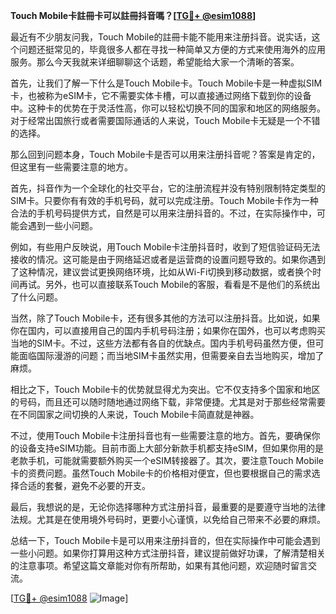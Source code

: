 **Touch Mobile卡註冊卡可以註冊抖音嗎？[[TG💪+ @esim1088](https://t.me/s/esim1088)]**

最近有不少朋友问我，Touch Mobile的註冊卡能不能用来注册抖音。说实话，这个问题还挺常见的，毕竟很多人都在寻找一种简单又方便的方式来使用海外的应用服务。那么今天我就来详细聊聊这个话题，希望能给大家一个清晰的答案。

首先，让我们了解一下什么是Touch Mobile卡。Touch Mobile卡是一种虚拟SIM卡，也被称为eSIM卡，它不需要实体卡槽，可以直接通过网络下载到你的设备中。这种卡的优势在于灵活性高，你可以轻松切换不同的国家和地区的网络服务。对于经常出国旅行或者需要国际通话的人来说，Touch Mobile卡无疑是一个不错的选择。

那么回到问题本身，Touch Mobile卡是否可以用来注册抖音呢？答案是肯定的，但这里有一些需要注意的地方。

首先，抖音作为一个全球化的社交平台，它的注册流程并没有特别限制特定类型的SIM卡。只要你有有效的手机号码，就可以完成注册。Touch Mobile卡作为一种合法的手机号码提供方式，自然是可以用来注册抖音的。不过，在实际操作中，可能会遇到一些小问题。

例如，有些用户反映说，用Touch Mobile卡注册抖音时，收到了短信验证码无法接收的情况。这可能是由于网络延迟或者是运营商的设置问题导致的。如果你遇到了这种情况，建议尝试更换网络环境，比如从Wi-Fi切换到移动数据，或者换个时间再试。另外，也可以直接联系Touch Mobile的客服，看看是不是他们的系统出了什么问题。

当然，除了Touch Mobile卡，还有很多其他的方法可以注册抖音。比如说，如果你在国内，可以直接用自己的国内手机号码注册；如果你在国外，也可以考虑购买当地的SIM卡。不过，这些方法都有各自的优缺点。国内手机号码虽然方便，但可能面临国际漫游的问题；而当地SIM卡虽然实用，但需要亲自去当地购买，增加了麻烦。

相比之下，Touch Mobile卡的优势就显得尤为突出。它不仅支持多个国家和地区的号码，而且还可以随时随地通过网络下载，非常便捷。尤其是对于那些经常需要在不同国家之间切换的人来说，Touch Mobile卡简直就是神器。

不过，使用Touch Mobile卡注册抖音也有一些需要注意的地方。首先，要确保你的设备支持eSIM功能。目前市面上大部分新款手机都支持eSIM，但如果你用的是老款手机，可能就需要额外购买一个eSIM转接器了。其次，要注意Touch Mobile卡的资费问题。虽然Touch Mobile卡的价格相对便宜，但也要根据自己的需求选择合适的套餐，避免不必要的开支。

最后，我想说的是，无论你选择哪种方式注册抖音，最重要的是要遵守当地的法律法规。尤其是在使用境外号码时，更要小心谨慎，以免给自己带来不必要的麻烦。

总结一下，Touch Mobile卡是可以用来注册抖音的，但在实际操作中可能会遇到一些小问题。如果你打算用这种方式注册抖音，建议提前做好功课，了解清楚相关的注意事项。希望这篇文章能对你有所帮助，如果有其他问题，欢迎随时留言交流。

[[TG💪+ @esim1088](https://t.me/s/esim1088) ![Image](https://i.postimg.cc/4NQfJmqS/Snipaste-2025-05-13-00-14-12.png)]